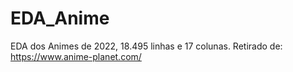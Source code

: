 # EDA_Anime
EDA dos Animes de 2022,  18.495 linhas e 17 colunas. Retirado de: https://www.anime-planet.com/

